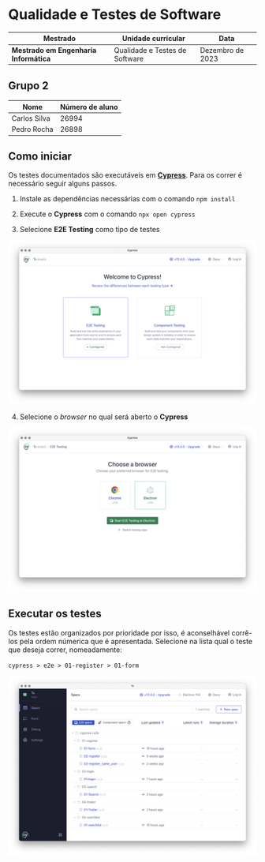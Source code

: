 # Qualidade e Testes de Software

| Mestrado                               | Unidade curricular             | Data             |
| -------------------------------------- | ------------------------------ | ---------------- |
| **Mestrado em Engenharia Informática** | Qualidade e Testes de Software | Dezembro de 2023 |

## Grupo 2

| Nome         | Número de aluno |
| ------------ | --------------- |
| Carlos Silva | 26994           |
| Pedro Rocha  | 26898           |

## Como iniciar

Os testes documentados são executáveis em [**Cypress**](https://www.cypress.io/). Para os correr é necessário seguir alguns passos.

1. Instale as dependências necessárias com o comando `npm install`
2. Execute o **Cypress** com o comando `npx open cypress`

3. Selecione **E2E Testing** como tipo de testes

![Janela de seleção do tipo de testes](./readme_docs/cy_welcome.png)

4. Selecione o _browser_ no qual será aberto o **Cypress**

![Janela de seleção do browser](./readme_docs/cy_browser.png)

## Executar os testes

Os testes estão organizados por prioridade por isso, é aconselhável corrê-los pela ordem númerica que é apresentada. Selecione na lista qual o teste que deseja correr, nomeadamente:

`cypress > e2e > 01-register > 01-form`

![Janela de início do Cypress](./readme_docs/cy_specs.png)
